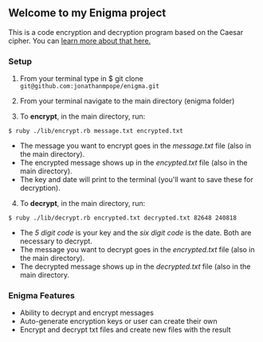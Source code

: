 ## Welcome to my Enigma project

This is a code encryption and decryption program based on the Caesar cipher. You can [learn more about that here.](http://practicalcryptography.com/ciphers/caesar-cipher/)

### Setup
1. From your terminal type in $ git clone `git@github.com:jonathanmpope/enigma.git`

1. From your terminal navigate to the main directory (enigma folder)

1. To **encrypt**, in the main directory, run:
```
$ ruby ./lib/encrypt.rb message.txt encrypted.txt
```
  * The message you want to encrypt goes in the *message.txt* file (also in the main directory).
  * The encrypted message shows up in the *encypted.txt* file (also in the main directory).
  * The key and date will print to the terminal (you'll want to save these for decryption).


4. To **decrypt**, in the main directory, run:
  ```
  $ ruby ./lib/decrypt.rb encrypted.txt decrypted.txt 82648 240818

  ```
  
  * The *5 digit code* is your key and the *six digit code* is the date. Both are necessary to decrypt.
  * The message you want to decrypt goes in the *encrypted.txt* file (also in the main directory).
  * The decrypted message shows up in the *decrypted.txt* file (also in the main directory.

### Enigma Features
* Ability to decrypt and encrypt messages
* Auto-generate encryption keys or user can create their own
* Encrypt and decrypt txt files and create new files with the result
